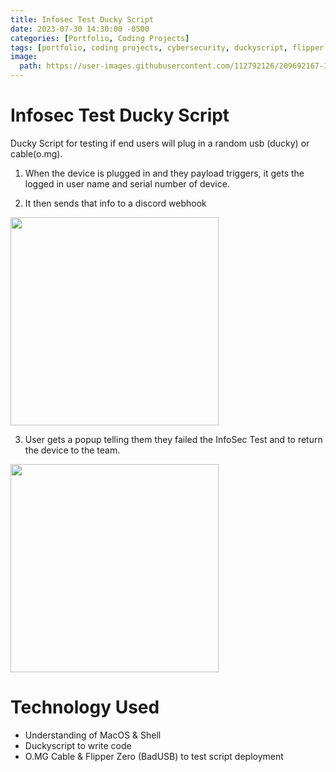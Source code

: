 ```yaml
---
title: Infosec Test Ducky Script
date: 2023-07-30 14:30:00 -0500
categories: [Portfolio, Coding Projects]
tags: [portfolio, coding projects, cybersecurity, duckyscript, flipper zero, o.mg]     # TAG names should always be lowercase
image:
  path: https://user-images.githubusercontent.com/112792126/209692167-1a0081d4-9446-42cb-bf51-5d1c93d0711c.png
---
```


# Infosec Test Ducky Script

Ducky Script for testing if end users will plug in a random usb (ducky) or cable(o.mg).

1) When the device is plugged in and they payload triggers, it gets the logged in user name and serial number of device.

2) It then sends that info to a discord webhook
   
<img width="333" src="https://user-images.githubusercontent.com/112792126/209692167-1a0081d4-9446-42cb-bf51-5d1c93d0711c.png">

3) User gets a popup telling them they failed the InfoSec Test and to return the device to the team.
   
<img width="333" src="https://user-images.githubusercontent.com/112792126/209692487-6c9de450-f84f-409e-8b7a-c84e0d31144e.png">
  
# Technology Used

- Understanding of MacOS & Shell
- Duckyscript to write code
- O.MG Cable & Flipper Zero (BadUSB) to test script deployment
